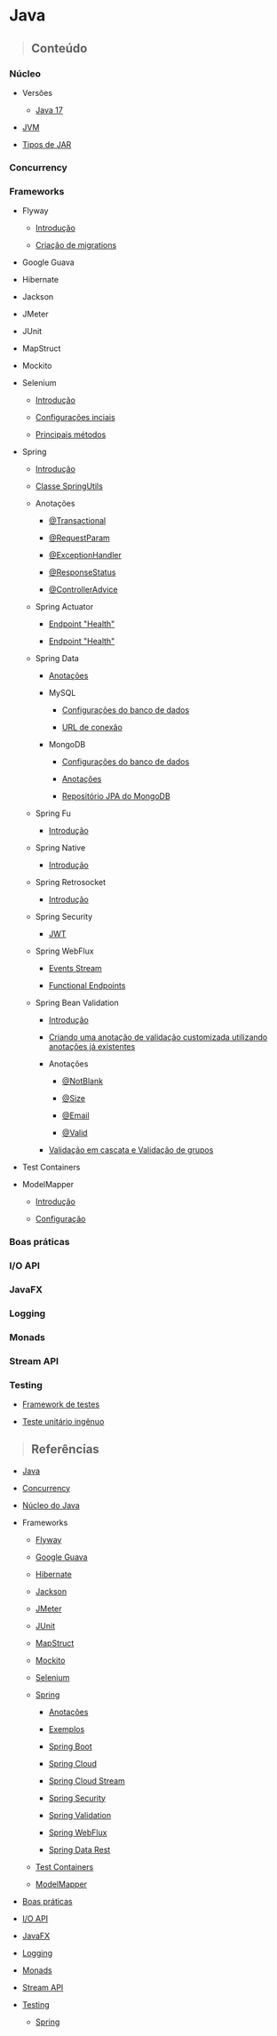 # Java

> ## **Conteúdo**

### Núcleo

* Versões
   
  * [Java 17](./core/versions/java-17.md)

* [JVM](./core/jvm.md)

* [Tipos de JAR](./core/tipos-de-jar.md)

### Concurrency

### Frameworks

* Flyway

  * [Introdução](./frameworks/flyway/introduction.md)

  * [Criação de migrations](./frameworks/flyway/creating-migrations.md)

* Google Guava

* Hibernate

* Jackson

* JMeter

* JUnit

* MapStruct

* Mockito

* Selenium

  * [Introdução](./frameworks/selenium/introducao.md)

  * [Configurações inciais](./frameworks/selenium/configuracoes-iniciais.md)

  * [Principais métodos](./frameworks/selenium/principais-metodos.md)


* Spring

  * [Introdução](./frameworks/spring/introducao.md)

  * [Classe SpringUtils](./frameworks/spring/spring-utils.md)

  * Anotações

    * [@Transactional](./frameworks/spring/annotations/transactional-annotation.md)

    * [@RequestParam](./frameworks/spring/annotations/requestparam-annotation.md)

    * [@ExceptionHandler](./frameworks/spring/annotations/exceptionhandler-annotation.md)

    * [@ResponseStatus](./frameworks/spring/annotations/responsestatus-annotation.md)

    * [@ControllerAdvice](./frameworks/spring/annotations/controlleradvice-annotation.md)

  * Spring Actuator

    * [Endpoint "Health"](./frameworks/spring/spring-actuator/endpoint-health.md)

    * [Endpoint "Health"](./frameworks/spring/spring-actuator/endpoint-health.md)

  * Spring Data

    * [Anotações](./frameworks/spring/spring-data/annotations.md)

    * MySQL

      * [Configurações do banco de dados](./frameworks/spring/spring-data/mysql/database-configuration.md)

      * [URL de conexão](./frameworks/spring/spring-data/mysql/connection-url.md)

    * MongoDB

      * [Configurações do banco de dados](./frameworks/spring/spring-data/mongodb/database-configuration.md)

      * [Anotações](./frameworks/spring/spring-data/mongodb/annotations.md)

      * [Repositório JPA do MongoDB](./frameworks/spring/spring-data/mongodb/repository.md)

  * Spring Fu

    * [Introdução](./frameworks/spring/spring-fu/introducao.md)

  * Spring Native

    * [Introdução](./frameworks/spring/spring-native/introducao.md)

  * Spring Retrosocket

    * [Introdução](./frameworks/spring/spring-retrosocket/introducao.md)
    
  * Spring Security

    * [JWT](./frameworks/spring/spring-security/jwt.md)

  * Spring WebFlux

    * [Events Stream](./frameworks/spring/spring-webflux/events-stream.md)

    * [Functional Endpoints](./frameworks/spring/spring-webflux/functional-end-points.md)

  * Spring Bean Validation

    * [Introdução](./frameworks/spring/spring-bean-validation/introduction.md)

    * [Criando uma anotação de validação customizada utilizando anotações já existentes](./frameworks/spring/spring-bean-validation/creating-custom-validation-annotation-using-builtin-annotations.md)

    * Anotações

      * [@NotBlank](./frameworks/spring/spring-bean-validation/annotations/notblank-annotation.md)

      * [@Size](./frameworks/spring/spring-bean-validation/annotations/size-annotation.md)
      
      * [@Email](./frameworks/spring/spring-bean-validation/annotations/email-annotation.md)

      * [@Valid](./frameworks/spring/spring-bean-validation/annotations/valid-annotation.md)

    * [Validação em cascata e Validação de grupos](./frameworks/spring/spring-bean-validation/cascade-validation-and-group-validation.md)

* Test Containers

* ModelMapper

  * [Introdução](./frameworks/modelmapper/introduction.md)

  * [Configuração](./frameworks/modelmapper/configuration.md)

### Boas práticas

### I/O API

### JavaFX

### Logging

### Monads

### Stream API

### Testing

* [Framework de testes](./testing/framework-de-testes.md)

* [Teste unitário ingênuo](./testing/teste-unitario-ingenuo.md)

> ## **Referências**

* [Java](./references.md)

* [Concurrency](./concurrency/references.md)

* [Núcleo do Java](./core/references.md)

* Frameworks

  * [Flyway](./frameworks/flyway/references.md)

  * [Google Guava](./frameworks/google-guava/references.md)

  * [Hibernate](./frameworks/hibernate/references.md)

  * [Jackson](./frameworks/jackson/references.md)

  * [JMeter](./frameworks/jmeter/references.md)

  * [JUnit](./frameworks/junit/references.md)

  * [MapStruct](./frameworks/mapstruct/references.md)

  * [Mockito](./frameworks/mockito/references.md)

  * [Selenium](./frameworks/selenium/references.md)

  * [Spring](./frameworks/spring/references.md)

    * [Anotações](./frameworks/spring/annotations/references.md)

    * [Exemplos](./frameworks/spring/examples/references.md)

    * [Spring Boot](./frameworks/spring/spring-boot/references.md)

    * [Spring Cloud](./frameworks/spring/spring-cloud/references.md)

    * [Spring Cloud Stream](./frameworks/spring/spring-cloud-stream/references.md)

    * [Spring Security](./frameworks/spring/spring-security/references.md)

    * [Spring Validation](./frameworks/spring/spring-bean-validation/references.md)

    * [Spring WebFlux](./frameworks/spring/spring-webflux/references.md)

    * [Spring Data Rest](./frameworks/spring/spring-data-rest/references.md)

  * [Test Containers](./frameworks/test-containers/references.md)

  * [ModelMapper](./frameworks/modelmapper/references.md)

* [Boas práticas](./good-practice/references.md)

* [I/O API](./io-api/references.md)

* [JavaFX](./javafx/references.md)

* [Logging](./logging/references.md)

* [Monads](./monads/references.md)

* [Stream API](./stream-api/references.md)

* [Testing](./testing/references.md)

  * [Spring](./testing/spring/references.md)
